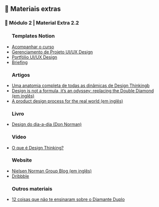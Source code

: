 <h2 dir="auto"> 🔗 Materiais extras </h2>


<h3 dir="auto"> 🔶 Módulo 2 | Material Extra 2.2 </h3>
<ul dir="auto">
<h3> Templates Notion </h3>
  <li><a href="https://www.notion.so/Bootcampinho-UI-UX-476028b04b214c419d23158f612d91af"> Acompanhar o curso </a></li>
  <li><a href="https://sheisacreative.notion.site/Nome-do-Projeto-Bootcampinho-UI-UX-29cc67452d274688b297ed51cb95ee04"> Gerenciamento de Projeto UI/UX Design </a></li>
  <li><a href="https://sheisacreative.notion.site/UI-UX-Designer-Bootcampinho-UI-UX-015ec666dd424e398492074e277b748e"> Portfólio UI/UX Design </a></li> 
  <li><a href="https://sheisacreative.notion.site/Briefing-do-projeto-d6788e4002e64a5da3512d16aea7c191"> Briefing </a></li> 

  
<h3> Artigos </h3>
  <li><a href="https://brasil.uxdesign.cc/uma-anatomia-completa-de-todas-as-dinamicas-de-design-thinking-74aacce6e38e"> Uma anatomia completa de todas as dinâmicas de Design Thinkingb </a></li>
  <li><a href="https://uxdesign.cc/design-is-not-a-process-its-an-odyssey-replacing-double-diamond-d6bc06965238"> Design is not a formula, it’s an odyssey: replacing the Double Diamond (em inglês)</a></li>
  <li><a href="https://uxdesign.cc/a-product-design-process-for-the-real-world-44f792f6eb41"> A product design process for the real world (em inglês) </a></li>


<h3> Livro </h3>
  <li><a href="https://"> Design do dia-a-dia (Don Norman) </a></li>

<h3> Vídeo </h3>
  <li><a href="https://www.youtube.com/watch?v=JVaQ7hyJ4nc&feature=youtu.be"> O que é Design Thinking? </a></li>


<h3> Website </h3>
  <li><a href="https://www.nngroup.com/articles/"> Nielsen Norman Group Blog (em inglês) </a></li>
  <li><a href="https://dribbble.com/"> Dribbble </a></li>



<h3> Outros materiais </h3>
  <li><a href="https://indd.adobe.com/view/bbf2d190-a78f-4b8d-9a77-1bc56ad1d3f7"> 12 coisas que não te ensinaram sobre o Diamante Duplo </a></li>


</ul>

